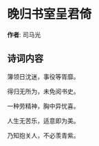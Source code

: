 # 晚归书室呈君倚

**作者**: 司马光

## 诗词内容

簿领日沈迷，事役等胥靡。

得归无所为，未免阅书史。

一种劳精神，胸中异忧喜。

人生无苦乐，适意即为美。

乃知抱关人，不必羡青紫。

